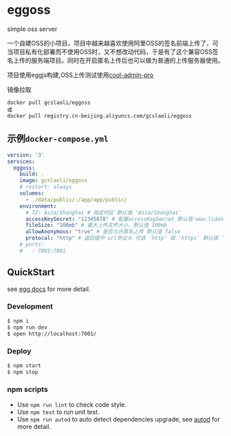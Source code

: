 # eggoss

simple oss server

一个自建OSS的小项目，项目中越来越喜欢使用阿里OSS的签名前端上传了，可当项目私有化部署而不使用OSS时，又不想改动代码，于是有了这个兼容OSS签名上传的服务端项目。同时在开启匿名上传后也可以做为普通的上传服务器使用。

项目使用eggjs构建,OSS上传测试使用[cool-admin-pro](https://cool-admin.com/) 

镜像拉取
```shell
docker pull gcslaoli/eggoss
或
docker pull registry.cn-beijing.aliyuncs.com/gcslaoli/eggoss
```
## 示例`docker-compose.yml`
```yml
version: '3'
services:
  eggoss:
    build: .
    image: gcslaoli/eggoss
    # restart: always
    volumes:
      - ./data/public/:/app/app/public/
    environment:
      # TZ: Asia/Shanghai # 指定时区 默认值 'Asia/Shanghai'
      accessKeySecret: "12345678" # 配置accessKeySecret 默认值'www.lidong.xin'
      fileSize: "100mb" # 最大上传文件大小，默认值 100mb
      allowAnonymous: "true" # 是否允许匿名上传 默认值 false
      protocal: "http" # 返回值中 url协议头 可选 'http' 或 'https' 默认值 'https'
    # ports:
    #   - 7001:7001
```
## QuickStart

<!-- add docs here for user -->

see [egg docs][egg] for more detail.

### Development

```bash
$ npm i
$ npm run dev
$ open http://localhost:7001/
```

### Deploy

```bash
$ npm start
$ npm stop
```

### npm scripts

- Use `npm run lint` to check code style.
- Use `npm test` to run unit test.
- Use `npm run autod` to auto detect dependencies upgrade, see [autod](https://www.npmjs.com/package/autod) for more detail.


[egg]: https://eggjs.org